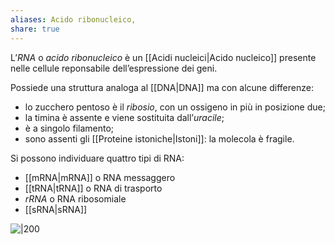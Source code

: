 ```yaml
---
aliases: Acido ribonucleico,
share: true
---
```

L’*RNA* o *acido ribonucleico* è un [[Acidi nucleici|Acido nucleico]] presente nelle cellule reponsabile dell’espressione dei geni.

Possiede una struttura analoga al [[DNA|DNA]] ma con alcune differenze:
- lo zucchero pentoso è il *ribosio*, con un ossigeno in più in posizione due;
- la timina è assente e viene sostituita dall’*uracile*;
- è a singolo filamento;
- sono assenti gli [[Proteine istoniche|Istoni]]: la molecola è fragile.

Si possono individuare quattro tipi di RNA:
- [[mRNA|mRNA]] o RNA messaggero
- [[tRNA|tRNA]] o RNA di trasporto
- *rRNA* o RNA ribosomiale
- [[sRNA|sRNA]]

![|200](d93a112f6df80ca265b27688f03d1d29_MD5%201.png)